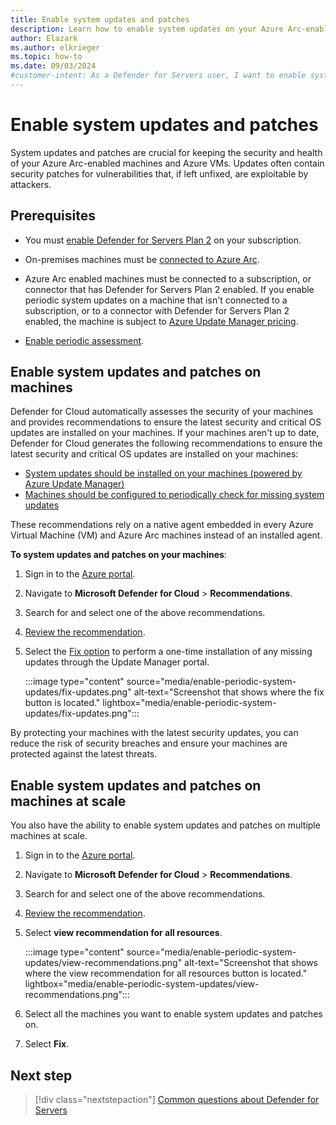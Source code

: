 ```yaml
---
title: Enable system updates and patches
description: Learn how to enable system updates on your Azure Arc-enabled machines and Azure VMs to keep them secure and healthy.
author: Elazark
ms.author: elkrieger
ms.topic: how-to
ms.date: 09/03/2024
#customer-intent: As a Defender for Servers user, I want to enable system updates on my Azure Arc-enabled machines and Azure VMs to keep them secure and healthy.
---
```


# Enable system updates and patches

System updates and patches are crucial for keeping the security and health of your Azure Arc-enabled machines and Azure VMs. Updates often contain security patches for vulnerabilities that, if left unfixed, are exploitable by attackers. 

## Prerequisites

- You must [enable Defender for Servers Plan 2](tutorial-enable-servers-plan.md#enable-the-defender-for-servers-plan) on your subscription.

- On-premises machines must be [connected to Azure Arc](quickstart-onboard-machines.md).

- Azure Arc enabled machines must be connected to a subscription, or connector that has Defender for Servers Plan 2 enabled. If you enable periodic system updates on a machine that isn't connected to a subscription, or to a connector with Defender for Servers Plan 2 enabled, the machine is subject to [Azure Update Manager pricing](https://azure.microsoft.com/pricing/details/azure-update-management-center/).

- [Enable periodic assessment](/azure/update-manager/assessment-options).

## Enable system updates and patches on machines

Defender for Cloud automatically assesses the security of your machines and provides recommendations to ensure the latest security and critical OS updates are installed on your machines. If your machines aren't up to date, Defender for Cloud generates the following recommendations to ensure the latest security and critical OS updates are installed on your machines:

- [System updates should be installed on your machines (powered by Azure Update Manager)](https://portal.azure.com/#blade/Microsoft_Azure_Security/RecommendationsBlade/assessmentKey/e1145ab1-eb4f-43d8-911b-36ddf771d13f)
- [Machines should be configured to periodically check for missing system updates](https://portal.azure.com/#blade/Microsoft_Azure_Security/RecommendationsBlade/assessmentKey/2Fbd876905-5b84-4f73-ab2d-2e7a7c4568d9)

These recommendations rely on a native agent embedded in every Azure Virtual Machine (VM) and Azure Arc machines instead of an installed agent.

**To system updates and patches on your machines**:

1. Sign in to the [Azure portal](https://portal.azure.com).

1. Navigate to **Microsoft Defender for Cloud** > **Recommendations**.

1. Search for and select one of the above recommendations.

1. [Review the recommendation](review-security-recommendations.md).

1. Select the [Fix option](implement-security-recommendations.md#use-the-fix-option) to perform a one-time installation of any missing updates through the Update Manager portal.

    :::image type="content" source="media/enable-periodic-system-updates/fix-updates.png" alt-text="Screenshot that shows where the fix button is located." lightbox="media/enable-periodic-system-updates/fix-updates.png":::

By protecting your machines with the latest security updates, you can reduce the risk of security breaches and ensure your machines are protected against the latest threats.

## Enable system updates and patches on machines at scale

You also have the ability to enable system updates and patches on multiple machines at scale.

1. Sign in to the [Azure portal](https://portal.azure.com).

1. Navigate to **Microsoft Defender for Cloud** > **Recommendations**.

1. Search for and select one of the above recommendations.

1. [Review the recommendation](review-security-recommendations.md).

1. Select **view recommendation for all resources**.

    :::image type="content" source="media/enable-periodic-system-updates/view-recommendations.png" alt-text="Screenshot that shows where the view recommendation for all resources button is located." lightbox="media/enable-periodic-system-updates/view-recommendations.png":::

1. Select all the machines you want to enable system updates and patches on.

1. Select **Fix**.

## Next step

> [!div class="nextstepaction"]
> [Common questions about Defender for Servers](faq-defender-for-servers.yml)
